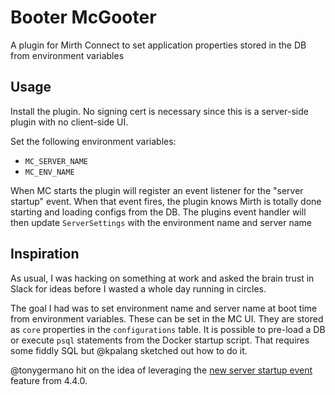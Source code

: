 # Booter McGooter
A plugin for Mirth Connect to set application properties stored in the DB from environment variables 

## Usage

Install the plugin. No signing cert is necessary since this is a server-side plugin with no client-side UI.

Set the following environment variables:
- `MC_SERVER_NAME`
- `MC_ENV_NAME`

When MC starts the plugin will register an event listener for the "server startup" event. When that event fires, the plugin knows Mirth is totally done starting and loading configs from the DB. The plugins event handler will then update `ServerSettings` with the environment name and server name

## Inspiration

As usual, I was hacking on something at work and asked the brain trust in Slack for ideas before I wasted a whole day running in circles.

The goal I had was to set environment name and server name at boot time from environment variables. These can be set in the MC UI. They are stored as `core` properties in the `configurations` table. It is possible to pre-load a DB or execute `psql` statements from the Docker startup script. That requires some fiddly SQL but @kpalang sketched out how to do it.

@tonygermano hit on the idea of leveraging the [new server startup event](https://github.com/nextgenhealthcare/connect/pull/4861) feature from 4.4.0.